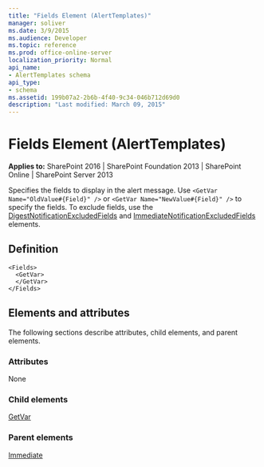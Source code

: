 ```yaml
---
title: "Fields Element (AlertTemplates)"
manager: soliver
ms.date: 3/9/2015
ms.audience: Developer
ms.topic: reference
ms.prod: office-online-server
localization_priority: Normal
api_name:
- AlertTemplates schema
api_type:
- schema
ms.assetid: 199b07a2-2b6b-4f40-9c34-046b712d69d0
description: "Last modified: March 09, 2015"
---
```


# Fields Element (AlertTemplates)

**Applies to:** SharePoint 2016 | SharePoint Foundation 2013 | SharePoint Online | SharePoint Server 2013
  
Specifies the fields to display in the alert message. Use `<GetVar Name="OldValue#{Field}" />` or  `<GetVar Name="NewValue#{Field}" />` to specify the fields. To exclude fields, use the [DigestNotificationExcludedFields](digestnotificationexcludedfields-element-alerttemplates.md) and [ImmediateNotificationExcludedFields](immediatenotificationexcludedfields-element-alerttemplates.md) elements. 

## Definition

```VB.net
<Fields>
  <GetVar>
  </GetVar>
</Fields>
```

## Elements and attributes

The following sections describe attributes, child elements, and parent elements.

### Attributes

None
   
### Child elements

[GetVar](getvar-element-view.md)
   
### Parent elements

[Immediate](immediate-element-alerttemplates.md)
   

